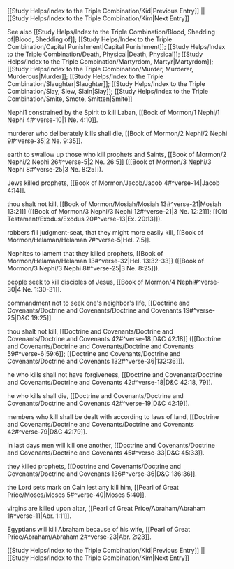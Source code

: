 [[Study Helps/Index to the Triple Combination/Kid|Previous Entry]]  ||  [[Study Helps/Index to the Triple Combination/Kim|Next Entry]]

 See also [[Study Helps/Index to the Triple Combination/Blood, Shedding of|Blood, Shedding of]]; [[Study Helps/Index to the Triple Combination/Capital Punishment|Capital Punishment]]; [[Study Helps/Index to the Triple Combination/Death, Physical|Death, Physical]]; [[Study Helps/Index to the Triple Combination/Martyrdom, Martyr|Martyrdom]]; [[Study Helps/Index to the Triple Combination/Murder, Murderer, Murderous|Murder]]; [[Study Helps/Index to the Triple Combination/Slaughter|Slaughter]]; [[Study Helps/Index to the Triple Combination/Slay, Slew, Slain|Slay]]; [[Study Helps/Index to the Triple Combination/Smite, Smote, Smitten|Smite]]

 Nephi1 constrained by the Spirit to kill Laban, [[Book of Mormon/1 Nephi/1 Nephi 4#^verse-10|1 Ne. 4:10]].

 murderer who deliberately kills shall die, [[Book of Mormon/2 Nephi/2 Nephi 9#^verse-35|2 Ne. 9:35]].

 earth to swallow up those who kill prophets and Saints, [[Book of Mormon/2 Nephi/2 Nephi 26#^verse-5|2 Ne. 26:5]] ([[Book of Mormon/3 Nephi/3 Nephi 8#^verse-25|3 Ne. 8:25]]).

 Jews killed prophets, [[Book of Mormon/Jacob/Jacob 4#^verse-14|Jacob 4:14]].

 thou shalt not kill, [[Book of Mormon/Mosiah/Mosiah 13#^verse-21|Mosiah 13:21]] ([[Book of Mormon/3 Nephi/3 Nephi 12#^verse-21|3 Ne. 12:21]]; [[Old Testament/Exodus/Exodus 20#^verse-13|Ex. 20:13]]).

 robbers fill judgment-seat, that they might more easily kill, [[Book of Mormon/Helaman/Helaman 7#^verse-5|Hel. 7:5]].

 Nephites to lament that they killed prophets, [[Book of Mormon/Helaman/Helaman 13#^verse-32|Hel. 13:32-33]] ([[Book of Mormon/3 Nephi/3 Nephi 8#^verse-25|3 Ne. 8:25]]).

 people seek to kill disciples of Jesus, [[Book of Mormon/4 Nephi#^verse-30|4 Ne. 1:30-31]].

 commandment not to seek one's neighbor's life, [[Doctrine and Covenants/Doctrine and Covenants/Doctrine and Covenants 19#^verse-25|D&C 19:25]].

 thou shalt not kill, [[Doctrine and Covenants/Doctrine and Covenants/Doctrine and Covenants 42#^verse-18|D&C 42:18]] ([[Doctrine and Covenants/Doctrine and Covenants/Doctrine and Covenants 59#^verse-6|59:6]]; [[Doctrine and Covenants/Doctrine and Covenants/Doctrine and Covenants 132#^verse-36|132:36]]).

 he who kills shall not have forgiveness, [[Doctrine and Covenants/Doctrine and Covenants/Doctrine and Covenants 42#^verse-18|D&C 42:18, 79]].

 he who kills shall die, [[Doctrine and Covenants/Doctrine and Covenants/Doctrine and Covenants 42#^verse-19|D&C 42:19]].

 members who kill shall be dealt with according to laws of land, [[Doctrine and Covenants/Doctrine and Covenants/Doctrine and Covenants 42#^verse-79|D&C 42:79]].

 in last days men will kill one another, [[Doctrine and Covenants/Doctrine and Covenants/Doctrine and Covenants 45#^verse-33|D&C 45:33]].

 they killed prophets, [[Doctrine and Covenants/Doctrine and Covenants/Doctrine and Covenants 136#^verse-36|D&C 136:36]].

 the Lord sets mark on Cain lest any kill him, [[Pearl of Great Price/Moses/Moses 5#^verse-40|Moses 5:40]].

 virgins are killed upon altar, [[Pearl of Great Price/Abraham/Abraham 1#^verse-11|Abr. 1:11]].

 Egyptians will kill Abraham because of his wife, [[Pearl of Great Price/Abraham/Abraham 2#^verse-23|Abr. 2:23]].

[[Study Helps/Index to the Triple Combination/Kid|Previous Entry]]  ||  [[Study Helps/Index to the Triple Combination/Kim|Next Entry]]